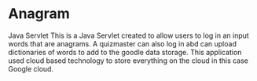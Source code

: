 # Anagram
Java Servlet
This is a Java Servlet created to allow users to log in an input words that are anagrams. A quizmaster can also log in abd can upload dictionaries of words to add to the goodle data storage. This application used cloud based technology to store everything on the cloud in this case Google cloud.

